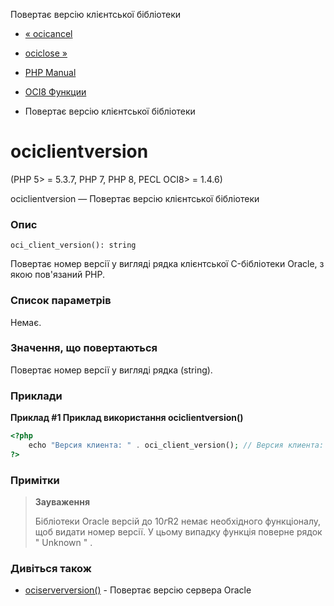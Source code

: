 Повертає версію клієнтської бібліотеки

-   [« ocicancel](function.oci-cancel.html)
    
-   [ociclose »](function.oci-close.html)
    
-   [PHP Manual](index.html)
    
-   [OCI8 Функции](ref.oci8.html)
    
-   Повертає версію клієнтської бібліотеки
    

# ociclientversion

(PHP 5> = 5.3.7, PHP 7, PHP 8, PECL OCI8> = 1.4.6)

ociclientversion — Повертає версію клієнтської бібліотеки

### Опис

```methodsynopsis
oci_client_version(): string
```

Повертає номер версії у вигляді рядка клієнтської C-бібліотеки Oracle, з якою пов'язаний PHP.

### Список параметрів

Немає.

### Значення, що повертаються

Повертає номер версії у вигляді рядка (string).

### Приклади

**Приклад #1 Приклад використання **ociclientversion()****

```php
<?php
    echo "Версия клиента: " . oci_client_version(); // Версия клиента: 19.9.0.0.0
?>
```

### Примітки

> **Зауваження**
> 
> Бібліотеки Oracle версій до 10*г*R2 немає необхідного функціоналу, щоб видати номер версії. У цьому випадку функція поверне рядок " Unknown " .

### Дивіться також

-   [ociserverversion()](function.oci-server-version.html) - Повертає версію сервера Oracle